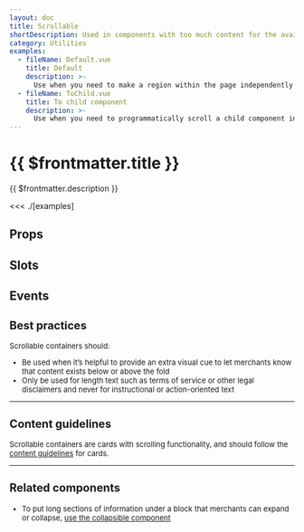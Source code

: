 ```yaml
---
layout: doc
title: Scrollable
shortDescription: Used in components with too much content for the available vertical space. Embeds long-form content in components like modals and popovers.
category: Utilities
examples:
  - fileName: Default.vue
    title: Default
    description: >-
      Use when you need to make a region within the page independently scrollable. It’s often used in modals and other panes where it’s helpful to provide an extra visual cue that content exists below or above the fold.
  - fileName: ToChild.vue
    title: To child component
    description: >-
      Use when you need to programmatically scroll a child component into view in the scrollable container.
---
```


# {{ $frontmatter.title }}

<Lede>

{{ $frontmatter.description }}

</Lede>

<Examples>

<<< ./[examples]

</Examples>

## Props

<PropsTable />


## Slots

<SlotsTable />

## Events

<EventsTable />

<div style="font-size: 0.8125rem">

## Best practices

Scrollable containers should:

- Be used when it’s helpful to provide an extra visual cue to let merchants know that content exists below or above the fold
- Only be used for length text such as terms of service or other legal disclaimers and never for instructional or action-oriented text

---

## Content guidelines

Scrollable containers are cards with scrolling functionality, and should follow the [content guidelines](/components/LegacyCard#content-guidelines) for cards.

---

## Related components

- To put long sections of information under a block that merchants can expand or collapse, [use the collapsible component](/components/Collapsible)

</div>
